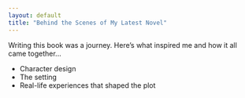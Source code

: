 ```yaml
---
layout: default
title: "Behind the Scenes of My Latest Novel"
---
```


Writing this book was a journey. Here’s what inspired me and how it all came together...

* Character design
* The setting
* Real-life experiences that shaped the plot
